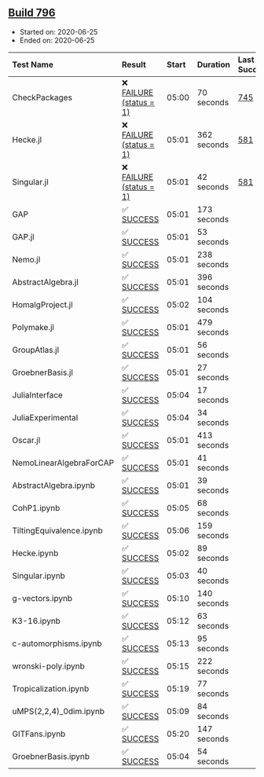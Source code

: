 ## [Build 796](https://oscarci.mathematik.uni-kl.de/job/oscar-julia-1.4/796/)

* Started on: 2020-06-25
* Ended on: 2020-06-25

| Test Name    | Result | Start | Duration | Last Success | First Failure |
|:-------------|:-------|:------|:---------|:-------------|:--------------|
| CheckPackages | ❌ [FAILURE (status = 1)](https://oscarci.mathematik.uni-kl.de/job/oscar-julia-1.4/796/artifact/logs/build-796/CheckPackages.log) | 05:00 | 70 seconds | [745](https://oscarci.mathematik.uni-kl.de/job/oscar-julia-1.4/745/) | [746](https://oscarci.mathematik.uni-kl.de/job/oscar-julia-1.4/746/) |
| Hecke.jl | ❌ [FAILURE (status = 1)](https://oscarci.mathematik.uni-kl.de/job/oscar-julia-1.4/796/artifact/logs/build-796/Hecke.jl.log) | 05:01 | 362 seconds | [581](https://oscarci.mathematik.uni-kl.de/job/oscar-julia-1.4/581/) | [582](https://oscarci.mathematik.uni-kl.de/job/oscar-julia-1.4/582/) |
| Singular.jl | ❌ [FAILURE (status = 1)](https://oscarci.mathematik.uni-kl.de/job/oscar-julia-1.4/796/artifact/logs/build-796/Singular.jl.log) | 05:01 | 42 seconds | [581](https://oscarci.mathematik.uni-kl.de/job/oscar-julia-1.4/581/) | [582](https://oscarci.mathematik.uni-kl.de/job/oscar-julia-1.4/582/) |
| GAP | ✅ [SUCCESS](https://oscarci.mathematik.uni-kl.de/job/oscar-julia-1.4/796/artifact/logs/build-796/GAP.log) | 05:01 | 173 seconds |  |  |
| GAP.jl | ✅ [SUCCESS](https://oscarci.mathematik.uni-kl.de/job/oscar-julia-1.4/796/artifact/logs/build-796/GAP.jl.log) | 05:01 | 53 seconds |  |  |
| Nemo.jl | ✅ [SUCCESS](https://oscarci.mathematik.uni-kl.de/job/oscar-julia-1.4/796/artifact/logs/build-796/Nemo.jl.log) | 05:01 | 238 seconds |  |  |
| AbstractAlgebra.jl | ✅ [SUCCESS](https://oscarci.mathematik.uni-kl.de/job/oscar-julia-1.4/796/artifact/logs/build-796/AbstractAlgebra.jl.log) | 05:01 | 396 seconds |  |  |
| HomalgProject.jl | ✅ [SUCCESS](https://oscarci.mathematik.uni-kl.de/job/oscar-julia-1.4/796/artifact/logs/build-796/HomalgProject.jl.log) | 05:02 | 104 seconds |  |  |
| Polymake.jl | ✅ [SUCCESS](https://oscarci.mathematik.uni-kl.de/job/oscar-julia-1.4/796/artifact/logs/build-796/Polymake.jl.log) | 05:01 | 479 seconds |  |  |
| GroupAtlas.jl | ✅ [SUCCESS](https://oscarci.mathematik.uni-kl.de/job/oscar-julia-1.4/796/artifact/logs/build-796/GroupAtlas.jl.log) | 05:01 | 56 seconds |  |  |
| GroebnerBasis.jl | ✅ [SUCCESS](https://oscarci.mathematik.uni-kl.de/job/oscar-julia-1.4/796/artifact/logs/build-796/GroebnerBasis.jl.log) | 05:01 | 27 seconds |  |  |
| JuliaInterface | ✅ [SUCCESS](https://oscarci.mathematik.uni-kl.de/job/oscar-julia-1.4/796/artifact/logs/build-796/JuliaInterface.log) | 05:04 | 17 seconds |  |  |
| JuliaExperimental | ✅ [SUCCESS](https://oscarci.mathematik.uni-kl.de/job/oscar-julia-1.4/796/artifact/logs/build-796/JuliaExperimental.log) | 05:04 | 34 seconds |  |  |
| Oscar.jl | ✅ [SUCCESS](https://oscarci.mathematik.uni-kl.de/job/oscar-julia-1.4/796/artifact/logs/build-796/Oscar.jl.log) | 05:01 | 413 seconds |  |  |
| NemoLinearAlgebraForCAP | ✅ [SUCCESS](https://oscarci.mathematik.uni-kl.de/job/oscar-julia-1.4/796/artifact/logs/build-796/NemoLinearAlgebraForCAP.log) | 05:01 | 41 seconds |  |  |
| AbstractAlgebra.ipynb | ✅ [SUCCESS](https://oscarci.mathematik.uni-kl.de/job/oscar-julia-1.4/796/artifact/logs/build-796/AbstractAlgebra.ipynb.log) | 05:01 | 39 seconds |  |  |
| CohP1.ipynb | ✅ [SUCCESS](https://oscarci.mathematik.uni-kl.de/job/oscar-julia-1.4/796/artifact/logs/build-796/CohP1.ipynb.log) | 05:05 | 68 seconds |  |  |
| TiltingEquivalence.ipynb | ✅ [SUCCESS](https://oscarci.mathematik.uni-kl.de/job/oscar-julia-1.4/796/artifact/logs/build-796/TiltingEquivalence.ipynb.log) | 05:06 | 159 seconds |  |  |
| Hecke.ipynb | ✅ [SUCCESS](https://oscarci.mathematik.uni-kl.de/job/oscar-julia-1.4/796/artifact/logs/build-796/Hecke.ipynb.log) | 05:02 | 89 seconds |  |  |
| Singular.ipynb | ✅ [SUCCESS](https://oscarci.mathematik.uni-kl.de/job/oscar-julia-1.4/796/artifact/logs/build-796/Singular.ipynb.log) | 05:03 | 40 seconds |  |  |
| g-vectors.ipynb | ✅ [SUCCESS](https://oscarci.mathematik.uni-kl.de/job/oscar-julia-1.4/796/artifact/logs/build-796/g-vectors.ipynb.log) | 05:10 | 140 seconds |  |  |
| K3-16.ipynb | ✅ [SUCCESS](https://oscarci.mathematik.uni-kl.de/job/oscar-julia-1.4/796/artifact/logs/build-796/K3-16.ipynb.log) | 05:12 | 63 seconds |  |  |
| c-automorphisms.ipynb | ✅ [SUCCESS](https://oscarci.mathematik.uni-kl.de/job/oscar-julia-1.4/796/artifact/logs/build-796/c-automorphisms.ipynb.log) | 05:13 | 95 seconds |  |  |
| wronski-poly.ipynb | ✅ [SUCCESS](https://oscarci.mathematik.uni-kl.de/job/oscar-julia-1.4/796/artifact/logs/build-796/wronski-poly.ipynb.log) | 05:15 | 222 seconds |  |  |
| Tropicalization.ipynb | ✅ [SUCCESS](https://oscarci.mathematik.uni-kl.de/job/oscar-julia-1.4/796/artifact/logs/build-796/Tropicalization.ipynb.log) | 05:19 | 77 seconds |  |  |
| uMPS(2,2,4)_0dim.ipynb | ✅ [SUCCESS](https://oscarci.mathematik.uni-kl.de/job/oscar-julia-1.4/796/artifact/logs/build-796/uMPS-2-2-4-_0dim.ipynb.log) | 05:09 | 84 seconds |  |  |
| GITFans.ipynb | ✅ [SUCCESS](https://oscarci.mathematik.uni-kl.de/job/oscar-julia-1.4/796/artifact/logs/build-796/GITFans.ipynb.log) | 05:20 | 147 seconds |  |  |
| GroebnerBasis.ipynb | ✅ [SUCCESS](https://oscarci.mathematik.uni-kl.de/job/oscar-julia-1.4/796/artifact/logs/build-796/GroebnerBasis.ipynb.log) | 05:04 | 54 seconds |  |  |
